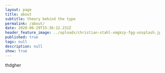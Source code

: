 ```yaml
---
layout: page
title: about
subtitle: theory behind the type
permalink: /about/
date: 2020-06-29T15:36:12.231Z
header_feature_image: ../uploads/christian-stahl-xmgkzy-fgg-unsplash.jpg
published: true
tags: null
description: null
show: true
---
```

thdgher